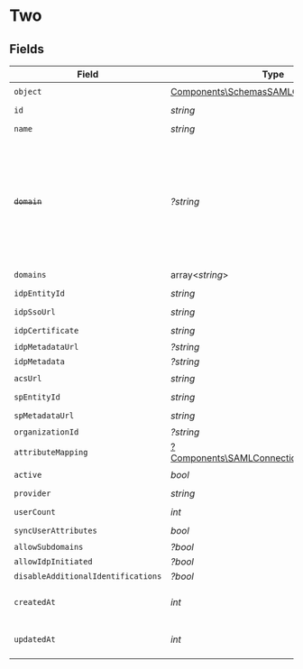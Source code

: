 # Two


## Fields

| Field                                                                                                                   | Type                                                                                                                    | Required                                                                                                                | Description                                                                                                             |
| ----------------------------------------------------------------------------------------------------------------------- | ----------------------------------------------------------------------------------------------------------------------- | ----------------------------------------------------------------------------------------------------------------------- | ----------------------------------------------------------------------------------------------------------------------- |
| `object`                                                                                                                | [Components\SchemasSAMLConnection2Object](../../Models/Components/SchemasSAMLConnection2Object.md)                      | :heavy_check_mark:                                                                                                      | N/A                                                                                                                     |
| `id`                                                                                                                    | *string*                                                                                                                | :heavy_check_mark:                                                                                                      | N/A                                                                                                                     |
| `name`                                                                                                                  | *string*                                                                                                                | :heavy_check_mark:                                                                                                      | N/A                                                                                                                     |
| ~~`domain`~~                                                                                                            | *?string*                                                                                                               | :heavy_minus_sign:                                                                                                      | : warning: ** DEPRECATED **: This will be removed in a future release, please migrate away from it as soon as possible. |
| `domains`                                                                                                               | array<*string*>                                                                                                         | :heavy_check_mark:                                                                                                      | N/A                                                                                                                     |
| `idpEntityId`                                                                                                           | *string*                                                                                                                | :heavy_check_mark:                                                                                                      | N/A                                                                                                                     |
| `idpSsoUrl`                                                                                                             | *string*                                                                                                                | :heavy_check_mark:                                                                                                      | N/A                                                                                                                     |
| `idpCertificate`                                                                                                        | *string*                                                                                                                | :heavy_check_mark:                                                                                                      | N/A                                                                                                                     |
| `idpMetadataUrl`                                                                                                        | *?string*                                                                                                               | :heavy_minus_sign:                                                                                                      | N/A                                                                                                                     |
| `idpMetadata`                                                                                                           | *?string*                                                                                                               | :heavy_minus_sign:                                                                                                      | N/A                                                                                                                     |
| `acsUrl`                                                                                                                | *string*                                                                                                                | :heavy_check_mark:                                                                                                      | N/A                                                                                                                     |
| `spEntityId`                                                                                                            | *string*                                                                                                                | :heavy_check_mark:                                                                                                      | N/A                                                                                                                     |
| `spMetadataUrl`                                                                                                         | *string*                                                                                                                | :heavy_check_mark:                                                                                                      | N/A                                                                                                                     |
| `organizationId`                                                                                                        | *?string*                                                                                                               | :heavy_minus_sign:                                                                                                      | N/A                                                                                                                     |
| `attributeMapping`                                                                                                      | [?Components\SAMLConnectionAttributeMapping](../../Models/Components/SAMLConnectionAttributeMapping.md)                 | :heavy_minus_sign:                                                                                                      | N/A                                                                                                                     |
| `active`                                                                                                                | *bool*                                                                                                                  | :heavy_check_mark:                                                                                                      | N/A                                                                                                                     |
| `provider`                                                                                                              | *string*                                                                                                                | :heavy_check_mark:                                                                                                      | N/A                                                                                                                     |
| `userCount`                                                                                                             | *int*                                                                                                                   | :heavy_check_mark:                                                                                                      | N/A                                                                                                                     |
| `syncUserAttributes`                                                                                                    | *bool*                                                                                                                  | :heavy_check_mark:                                                                                                      | N/A                                                                                                                     |
| `allowSubdomains`                                                                                                       | *?bool*                                                                                                                 | :heavy_minus_sign:                                                                                                      | N/A                                                                                                                     |
| `allowIdpInitiated`                                                                                                     | *?bool*                                                                                                                 | :heavy_minus_sign:                                                                                                      | N/A                                                                                                                     |
| `disableAdditionalIdentifications`                                                                                      | *?bool*                                                                                                                 | :heavy_minus_sign:                                                                                                      | N/A                                                                                                                     |
| `createdAt`                                                                                                             | *int*                                                                                                                   | :heavy_check_mark:                                                                                                      | Unix timestamp of creation.<br/>                                                                                        |
| `updatedAt`                                                                                                             | *int*                                                                                                                   | :heavy_check_mark:                                                                                                      | Unix timestamp of last update.<br/>                                                                                     |